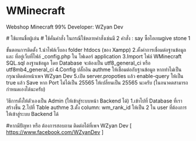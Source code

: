 # WMinecraft
Webshop Minecraft 99%
Developer: WZyan Dev

#<player> ใช้แทนชื่อผู้เล่น
#<and> ใช้คั่นคำสั่ง ในกรณีใช้หลายคำสั่งเช่นมี 2 คำสั่ง : say <player> ซื้อไอเทม<and>give <player> stone 1

ขั้นตอนการติดตั้ง
1.นำไฟล์เว็บลง folder htdocs (ของ Xampp)
2.ตั้งค่าการเชื่อมต่อฐานข้อมูล และ ที่อยู่เว็บที่ไฟล์ _config.php ใน โฟเดอร์ application
3.Import ไฟล์ WMinecraft SQL.sql ลงฐานข้อมูล โดย Database จะต้องเป็น utf8_general_ci หรือ utf8mb4_general_ci
4.Config ปลั๊กอิน authme ให้เชื่อมต่อกับฐานข้อมูล หากทำไม่เป็นกรุณาติดต่อหน้าเพจ WZyan Dev
5.เปิด server.propoties แล้ว enable-query ให้เป็น true แล้ว Save หาก Port ไม่ได้เป็น 25565 ให้เปลี่ยนเป็น 25565 นะครับ (ในอนาคตสามารถกำหนดเองได้นะครับ)

วิธีการตั้งให้ตัวเองเป็น Admin (ให้เข้าสู่ระบบหน้า Backend ได้)
1.เข้าไปที่ Database ที่เราสร้างขึ้น
2.ไปที่ Table authme
3.ตั้ง column: wm_rank_id ให้เป็น 2 ใน user ที่ต้องการให้เข้าสู่ระบบ Backend ได้

#หากมีปัญหา หรือ ต้องการสอบถาม ติดต่อได้ที่เพจ WZyan Dev [ https://www.facebook.com/WZyanDev ]
